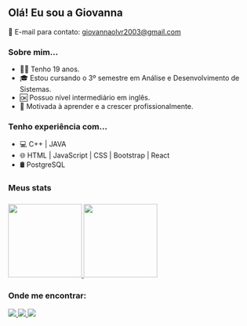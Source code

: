 ## Olá! Eu sou a Giovanna 

📧 E-mail para contato: giovannaolvr2003@gmail.com

<h3> Sobre mim... </h3>

- 🙋‍♀️ Tenho 19 anos.
- 🎓 Estou cursando o 3º semestre em Análise e Desenvolvimento de Sistemas.
- 🆗 Possuo nível intermediário em inglês.
- 🧐 Motivada à aprender e a crescer profissionalmente.

<h3> Tenho experiência com... </h3>

- 💻 C++		|		JAVA		
- 🌐 HTML		|		JavaScript		|		CSS		|		Bootstrap		|		React
- 🛢 PostgreSQL

<h3> Meus stats<h3/>
<div>
  	<a href="https://github.com/giovannaolvr">
    	<img height="150em" src="https://github-readme-stats.vercel.app/api?username=giovannaolvr&count_private=true&include_all_commits=true&show_icons=true&theme=tokyonight&hide_border=false&show_owner=true"/>
    	<img height="150em" src="https://github-readme-stats.vercel.app/api/top-langs/?username=giovannaolvr&theme=tokyonight&hide_border=false&&layout=compact"/>
  	</a>
</div>

<h3> Onde me encontrar: </h3>

<div>
	<a href="https://github.com/giovannaolvr">    
		<img src="https://img.shields.io/badge/GitHub-100000?style=for-the-badge&logo=github&logoColor=white"/>
	<a href="https://www.linkedin.com/in/giovanna-oliveira-0b8414268/">
		<img src="https://img.shields.io/badge/LinkedIn-0077B5?style=for-the-badge&logo=linkedin&logoColor=white" />
  	<a href="https://www.instagram.com/giovanna_olvr/">
    		<img src="https://img.shields.io/badge/Instagram-E4405F?style=for-the-badge&logo=instagram&logoColor=white" />
</div>
